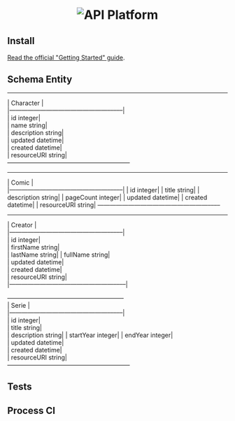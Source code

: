 <h1 align="center"><img src="https://upload.wikimedia.org/wikipedia/commons/thumb/1/10/Marvel_Studios_2016_logo.svg/langfr-280px-Marvel_Studios_2016_logo.svg.png" alt="API Platform"></a></h1>


Install
-------

[Read the official "Getting Started" guide](https://api-platform.com/docs/distribution).

Schema Entity
-------------
 _____________________     
|       Character     |         
|————————————————–––––|         
| id           integer|        
| name          string|         
| description   string|         
| updated     datetime|         
| created     datetime|         
| resourceURI   string|         
——————————————————––––          
                                
 _____________________ 
|       Comic         |      
|————————————————–––––|
| id           integer|
| title         string| 
| description   string|
| pageCount    integer|
| updated     datetime|
| created     datetime|
| resourceURI   string|
——————————————————––––

 _____________________     
|      Creator        |         
|————————————————–––––|         
| id           integer|        
| firstName     string|         
| lastName      string| 
| fullName      string|       
| updated     datetime|         
| created     datetime|         
| resourceURI   string|   
|—————————————————––––|
   
      
 —————————————————––––  
|      Serie          |         
|————————————————–––––|         
| id           integer|        
| title         string|         
| description   string| 
| startYear    integer| 
| endYear      integer|      
| updated     datetime|         
| created     datetime|         
| resourceURI   string|         
——————————————————––––  



Tests
-----

Process CI
----------

